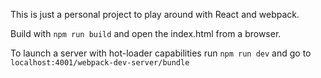 This is just a personal project to play around with React and webpack.

Build with `npm run build` and open the index.html from a browser.

To launch a server with hot-loader capabilities run `npm run dev` and go to `localhost:4001/webpack-dev-server/bundle`